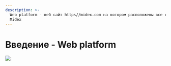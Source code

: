 ```yaml
---
description: >-
  Web platform - веб сайт https//midex.com на котором расположены все сервисы
  Midex
---
```


# Введение - Web platform

![](https://lh4.googleusercontent.com/Uxv5bazTQcaafWOWoZeH-ugG22bo1JMmj3zdX0j_lhcDBwNLAMT3X3Qj7COOU1J4cUJK-YPeiw-a4RMN99lFPsC3nF_OT1xqIGAWbMyAHsM2EkO1cy0pmgQfCWWvK7gbeO0RUNRf)



